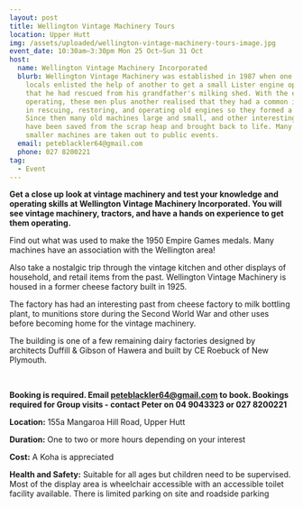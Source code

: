 ```yaml
---
layout: post
title: Wellington Vintage Machinery Tours
location: Upper Hutt
img: /assets/uploaded/wellington-vintage-machinery-tours-image.jpg
event_date: 10:30am–3:30pm Mon 25 Oct–Sun 31 Oct
host:
  name: Wellington Vintage Machinery Incorporated
  blurb: Wellington Vintage Machinery was established in 1987 when one of the
    locals enlisted the help of another to get a small Lister engine operating
    that he had rescued from his grandfather's milking shed. With the engine
    operating, these men plus another realised that they had a common interest
    in rescuing, restoring, and operating old engines so they formed a Club.
    Since then many old machines large and small, and other interesting items
    have been saved from the scrap heap and brought back to life. Many of the
    smaller machines are taken out to public events.
  email: peteblackler64@gmail.com
  phone: 027 8200221
tag:
  - Event
---
```

**Get a close up look at vintage machinery and test your knowledge and operating skills at Wellington Vintage Machinery Incorporated. You will see vintage machinery, tractors, and have a hands on experience to get them operating.** 

Find out what was used to make the 1950 Empire Games medals. Many machines have an association with the Wellington area! 

Also take a nostalgic trip through the vintage kitchen and other displays of household, and retail items from the past. Wellington Vintage Machinery is housed in a former cheese factory built in 1925. 

The factory has had an interesting past from cheese factory to milk bottling plant, to munitions store during the Second World War and other uses before becoming home for the vintage machinery. 

The building is one of a few remaining dairy factories designed by architects Duffill & Gibson of Hawera and built by CE Roebuck of New Plymouth.

<br>

**Booking is required. Email peteblackler64@gmail.com to book. Bookings required for Group visits - contact Peter on 04 9043323 or 027 8200221** 

**Location:** 155a Mangaroa Hill Road, Upper Hutt

**Duration:** One to two or more hours depending on your interest

**Cost:** A Koha is appreciated

**Health and Safety:** Suitable for all ages but children need to be supervised. Most of the display area is wheelchair accessible with an accessible toilet facility available. There is limited parking on site and roadside parking